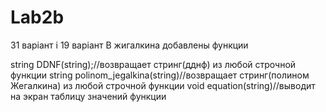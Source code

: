 # Lab2b
31 варіант і 19 варіант
В жигалкина добавлены функции 

string DDNF(string);//возвращает стринг(дднф) из любой строчной функции
string polinom_jegalkina(string)//возвращает стринг(полином Жегалкина) из любой строчной функции
void equation(string)//выводит на экран таблицу значений функции
